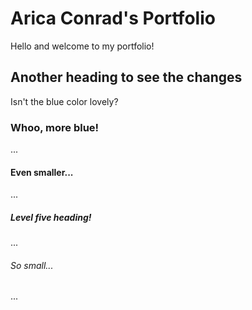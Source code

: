 # Arica Conrad's Portfolio

Hello and welcome to my portfolio!

## Another heading to see the changes

Isn't the blue color lovely?

### Whoo, more blue!

...

#### Even smaller...

...

##### Level five heading!

...

###### So small...

...
